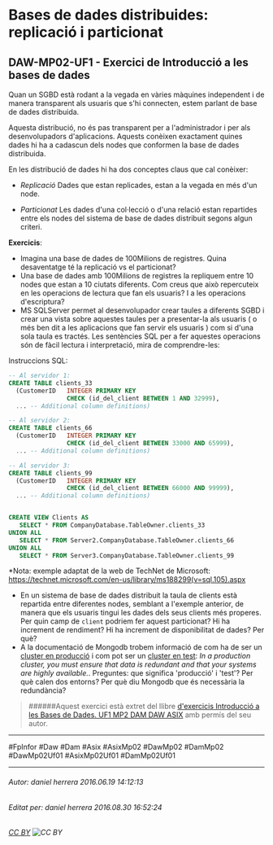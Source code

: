 # Bases de dades distribuides: replicació i particionat
## DAW-MP02-UF1 - Exercici de Introducció a les bases de dades
Quan un SGBD està rodant a la vegada en vàries màquines independent i de manera transparent als usuaris que s'hi connecten, estem parlant de base de dades distribuida.

Aquesta distribució, no és pas transparent per a l'administrador i per als desenvolupadors d'aplicacions. Aquests conèixen exactament quines dades hi ha a cadascun dels nodes que conformen la base de dades distribuida.

En les distribució de dades hi ha dos conceptes claus que cal conèixer:

* *Replicació* Dades que estan replicades, estan a la vegada en més d'un node.

* *Particionat* Les dades d'una col·lecció o d'una relació estan repartides entre els nodes del sistema de base de dades distribuit segons algun criteri.

**Exercicis**:

* Imagina una base de dades de 100Milions de registres. Quina desaventatge té la replicació vs el particionat?
* Una base de dades amb 100Milions de registres la repliquem entre 10 nodes que estan a 10 ciutats diferents. Com creus que això repercuteix en les operacions de lectura que fan els usuaris? I a les operacions d'escriptura?
* MS SQLServer permet al desenvolupador crear taules a diferents SGBD i crear una vista sobre aquestes taules per a presentar-la als usuaris ( o més ben dit a les aplicacions que fan servir els usuaris ) com si d'una sola taula es tractés. Les sentències SQL per a fer aquestes operacions són de fàcil lectura i interpretació, mira de comprendre-les:

Instruccions SQL:

```sql
-- Al servidor 1:
CREATE TABLE clients_33
  (CustomerID   INTEGER PRIMARY KEY
                CHECK (id_del_client BETWEEN 1 AND 32999),
  ... -- Additional column definitions)

-- Al servidor 2:
CREATE TABLE clients_66
  (CustomerID   INTEGER PRIMARY KEY
                CHECK (id_del_client BETWEEN 33000 AND 65999),
  ... -- Additional column definitions)

-- Al servidor 3:
CREATE TABLE clients_99
  (CustomerID   INTEGER PRIMARY KEY
                CHECK (id_del_client BETWEEN 66000 AND 99999),
  ... -- Additional column definitions)


CREATE VIEW Clients AS
   SELECT * FROM CompanyDatabase.TableOwner.clients_33
UNION ALL
   SELECT * FROM Server2.CompanyDatabase.TableOwner.clients_66
UNION ALL
   SELECT * FROM Server3.CompanyDatabase.TableOwner.clients_99
```

*Nota: exemple adaptat de la web de TechNet de Microsoft: https://technet.microsoft.com/en-us/library/ms188299(v=sql.105).aspx

* En un sistema de base de dades distribuit la taula de clients està repartida entre diferentes nodes, semblant a l'exemple anterior, de manera que els usuaris tingui les dades dels seus clients més properes. Per quin camp de `client` podriem fer aquest particionat? Hi ha increment de rendiment? Hi ha increment de disponibilitat de dades? Per què?
* A la documentació de Mongodb trobem informació de com ha de ser un [cluster en producció](https://docs.mongodb.com/manual/core/sharded-cluster-architectures-production/) i com pot ser un [cluster en test](https://docs.mongodb.com/manual/core/sharded-cluster-architectures-test/): *In a production cluster, you must ensure that data is redundant and that your systems are highly available.*. Preguntes: que significa 'producció' i 'test'? Per què calen dos entorns? Per què diu Mongodb que és necessària la redundància? 



>
>######Aquest exercici està extret del llibre [d'exercicis Introducció a les Bases de Dades. UF1 MP2 DAM DAW ASIX](https://www.amazon.es/Introducci%C3%B3-Bases-Dades-asix-MP02-UF1/dp/153735096X) amb permís del seu autor.
>



---

#FpInfor #Daw #Dam #Asix #AsixMp02 #DawMp02 #DamMp02 #DawMp02Uf01 #AsixMp02Uf01 #DamMp02Uf01

---

###### Autor: daniel herrera 2016.06.19 14:12:13
###### Editat per: daniel herrera 2016.08.30 16:52:24
###### [CC BY](https://creativecommons.org/licenses/by/4.0/) ![CC BY](https://licensebuttons.net/l/by/3.0/80x15.png)
